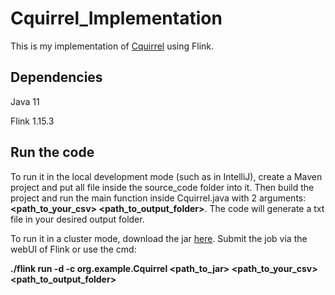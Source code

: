 # Cquirrel_Implementation
This is my implementation of [Cquirrel](https://cse.hkust.edu.hk/~yike/Cquirrel.pdf) using Flink.

## Dependencies
Java 11

Flink 1.15.3

## Run the code
To run it in the local development mode (such as in IntelliJ), create a Maven project and put all file inside the source_code folder into it. Then build the project and run the main function inside Cquirrel.java with 2 arguments: **<path_to_your_csv> <path_to_output_folder>**. The code will generate a txt file in your desired output folder.

To run it in a cluster mode, download the jar [here](https://drive.google.com/file/d/1Kip3pwCEl0JabmOvcY8RLF4jrPvo_mpE/view?usp=drive_link). Submit the job via the webUI of Flink or use the cmd:

**./flink run -d -c org.example.Cquirrel <path_to_jar> <path_to_your_csv> <path_to_output_folder>**

